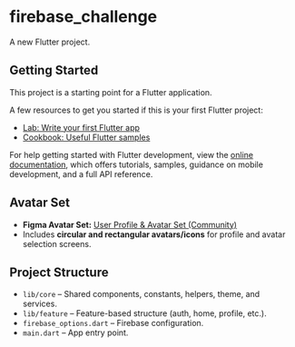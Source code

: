 # firebase_challenge

A new Flutter project.

## Getting Started

This project is a starting point for a Flutter application.

A few resources to get you started if this is your first Flutter project:

- [Lab: Write your first Flutter app](https://docs.flutter.dev/get-started/codelab)
- [Cookbook: Useful Flutter samples](https://docs.flutter.dev/cookbook)

For help getting started with Flutter development, view the
[online documentation](https://docs.flutter.dev/), which offers tutorials, samples, guidance on mobile development, and a full API reference.

## Avatar Set

- **Figma Avatar Set:** [User Profile & Avatar Set (Community)](https://www.figma.com/design/ix7OZ6Xz14oCJp9lVdaVsk/User-Profile-Avatar-Set--Community-?node-id=20-485&t=6APgOdiKkbbIXFCh-0)  
- Includes **circular and rectangular avatars/icons** for profile and avatar selection screens.

## Project Structure

- `lib/core` – Shared components, constants, helpers, theme, and services.  
- `lib/feature` – Feature-based structure (auth, home, profile, etc.).  
- `firebase_options.dart` – Firebase configuration.  
- `main.dart` – App entry point.